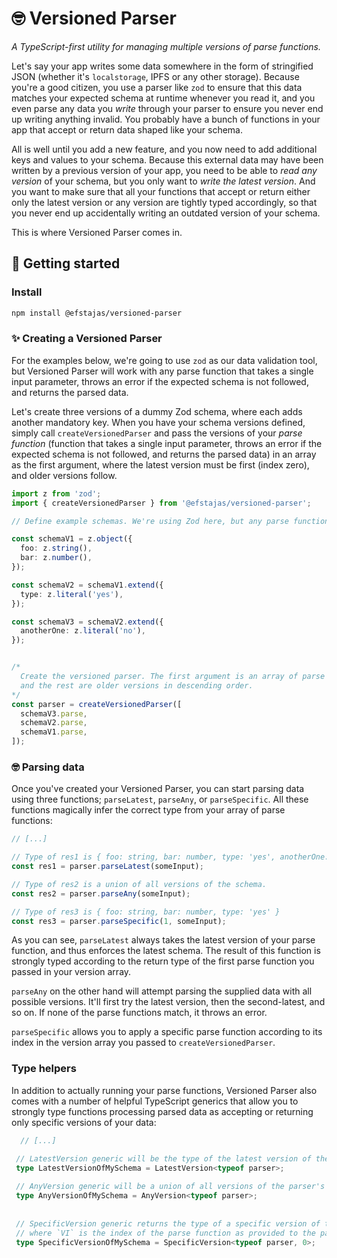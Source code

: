 # 🤓 Versioned Parser

*A TypeScript-first utility for managing multiple versions of parse functions.*

Let's say your app writes some data somewhere in the form of stringified JSON (whether it's `localstorage`, IPFS or any other storage). Because you're a good citizen, you use a parser like `zod` to ensure that this data matches your expected schema at runtime whenever you read it, and you even parse any data you *write* through your parser to ensure you never end up writing anything invalid. You probably have a bunch of functions in your app that accept or return data shaped like your schema.

All is well until you add a new feature, and you now need to add additional keys and values to your schema. Because this external data may have been written by a previous version of your app, you need to be able to *read any version* of your schema, but you only want to *write the latest version*. And you want to make sure that all your functions that accept or return either only the latest version or any version are tightly typed accordingly, so that you never end up accidentally writing an outdated version of your schema.

This is where Versioned Parser comes in.

## 👋 Getting started

### Install

```sh
npm install @efstajas/versioned-parser
```

### ✨ Creating a Versioned Parser

For the examples below, we're going to use `zod` as our data validation tool, but Versioned Parser will work with any parse function that takes a single input parameter, throws an error if the expected schema is not followed, and returns the parsed data.

Let's create three versions of a dummy Zod schema, where each adds another mandatory key. When you have your schema versions defined, simply call `createVersionedParser` and pass the versions of your *parse function* (function that takes a single input parameter, throws an error if the expected schema is not followed, and returns the parsed data) in an array as the first argument, where the latest version must be first (index zero), and older versions follow.

```ts
import z from 'zod';
import { createVersionedParser } from '@efstajas/versioned-parser';

// Define example schemas. We're using Zod here, but any parse function will work.

const schemaV1 = z.object({
  foo: z.string(),
  bar: z.number(),
});

const schemaV2 = schemaV1.extend({
  type: z.literal('yes'),
});

const schemaV3 = schemaV2.extend({
  anotherOne: z.literal('no'),
});


/*
  Create the versioned parser. The first argument is an array of parse functions, where index zero is the newest version, 
  and the rest are older versions in descending order.
*/
const parser = createVersionedParser([
  schemaV3.parse,
  schemaV2.parse,
  schemaV1.parse,
]);
```

### 🤓 Parsing data

Once you've created your Versioned Parser, you can start parsing data using three functions; `parseLatest`, `parseAny`, or `parseSpecific`. All these functions magically infer the correct type from your array of parse functions:

```ts
// [...]

// Type of res1 is { foo: string, bar: number, type: 'yes', anotherOne: 'no' }
const res1 = parser.parseLatest(someInput);

// Type of res2 is a union of all versions of the schema.
const res2 = parser.parseAny(someInput);

// Type of res3 is { foo: string, bar: number, type: 'yes' }
const res3 = parser.parseSpecific(1, someInput);
```

As you can see, `parseLatest` always takes the latest version of your parse function, and thus enforces the latest schema. The result of this function is strongly typed according to the return type of the first parse function you passed in your version array.

`parseAny` on the other hand will attempt parsing the supplied data with all possible versions. It'll first try the latest version, then the second-latest, and so on. If none of the parse functions match, it throws an error.

`parseSpecific` allows you to apply a specific parse function according to its index in the version array you passed to `createVersionedParser`.

### Type helpers

In addition to actually running your parse functions, Versioned Parser also comes with a number of helpful TypeScript generics that allow you to strongly type functions processing parsed data as accepting or returning only specific versions of your data:

```ts
  // [...]

 // LatestVersion generic will be the type of the latest version of the parser's schema.
 type LatestVersionOfMySchema = LatestVersion<typeof parser>;
 
 // AnyVersion generic will be a union of all versions of the parser's schema.
 type AnyVersionOfMySchema = AnyVersion<typeof parser>;
 
 
 // SpecificVersion generic returns the type of a specific version of the parser's schema,
 // where `VI` is the index of the parse function as provided to the parser type `PT`.
 type SpecificVersionOfMySchema = SpecificVersion<typeof parser, 0>;
```
